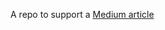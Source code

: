 A repo to support a [Medium article](https://stevenpcurtis.medium.com/the-hidden-workings-of-uitableview-73feb60a13c3)
